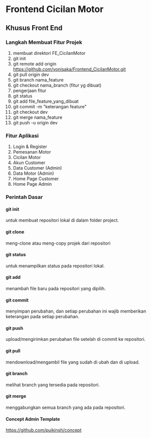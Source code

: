 # Frontend Cicilan Motor

## Khusus Front End

### Langkah Membuat Fitur Projek
1. membuat direktori FE_CicilanMotor
2. git init
3. git remote add origin https://github.com/yonisaka/Frontend_CicilanMotor.git
4. git pull origin dev
5. git branch nama_feature
6. git checkout nama_branch (fitur yg dibuat)
7. pengerjaan fitur
8. git status
9. git add file_feature_yang_dibuat
10. git commit -m "keterangan feature"
11. git checkout dev
12. git merge nama_feature
13. git push -u origin dev

### Fitur Aplikasi
1. Login & Register
2. Pemesanan Motor
3. Cicilan Motor 
4. Akun Customer
5. Data Customer (Admin)
6. Data Motor (Admin)
7. Home Page Customer
9. Home Page Admin


### Perintah Dasar
#### git init
untuk membuat repositori lokal di dalam folder project.
#### git clone
meng-clone atau meng-copy projek dari repositori
#### git status
untuk menampilkan status pada repositori lokal.
#### git add
menambah file baru pada repositori yang dipilih.
#### git commit
menyimpan perubahan, dan setiap perubahan ini wajib memberikan keterangan pada setiap perubahan.
#### git push
upload/mengirimkan perubahan file setelah di commit ke repositori.
#### git pull
mendownload/mengambil file yang sudah di ubah dan di upload.
#### git branch
melihat branch yang tersedia pada repositori.
#### git merge
menggabungkan semua branch yang ada pada repositori.

#### Concept Admin Template
https://github.com/puikinsh/concept
